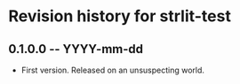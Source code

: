 # Revision history for strlit-test

## 0.1.0.0 -- YYYY-mm-dd

* First version. Released on an unsuspecting world.
